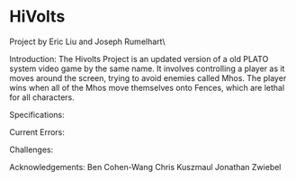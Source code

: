 # HiVolts
Project by Eric Liu and Joseph Rumelhart\

Introduction: 
The Hivolts Project is an updated version of a old PLATO system video game by the same name.
It involves controlling a player as it moves around the screen, trying to avoid enemies called Mhos.
The player wins when all of the Mhos move themselves onto Fences, which are lethal for all characters.

Specifications:


Current Errors:

Challenges:

Acknowledgements: 
Ben Cohen-Wang
Chris Kuszmaul
Jonathan Zwiebel
